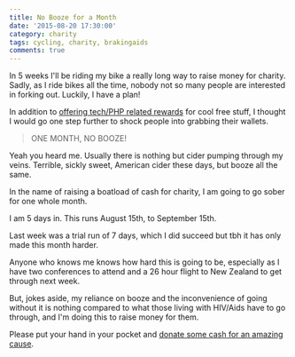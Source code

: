 ```yaml
---
title: No Booze for a Month
date: '2015-08-20 17:30:00'
category: charity
tags: cycling, charity, brakingaids
comments: true
---
```


In 5 weeks I'll be riding my bike a really long way to raise money for charity. Sadly, as I ride bikes all the time, nobody not so many people are interested in forking out. Luckily, I have a plan!

In addition to [offering tech/PHP related rewards](/charity/2015/08/11/geeks-giving-for-aids-again/) for cool free stuff, I thought I would go one step further to shock people into grabbing their wallets.

> ONE MONTH, NO BOOZE!

Yeah you heard me. Usually there is nothing but cider pumping through my veins. Terrible, sickly sweet, American cider these days, but booze all the same. 

In the name of raising a boatload of cash for charity, I am going to go sober for one whole month.

I am 5 days in. This runs August 15th, to September 15th.

Last week was a trial run of 7 days, which I did succeed but tbh it has only made this month harder.

Anyone who knows me knows how hard this is going to be, especially as I have two conferences to attend and a 26 hour flight to New Zealand to get through next week. 

But, jokes aside, my reliance on booze and the inconvenience of going without it is nothing compared to what those living with HIV/Aids have to go through, and I'm doing this to raise money for them.

Please put your hand in your pocket and [donate some cash for an amazing cause](http://fundraising.housingworks.org/participant/philstu-15).
